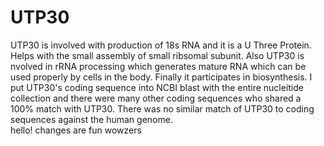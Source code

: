# UTP30
UTP30 is involved with production of 18s RNA and
it is a U Three Protein.
Helps with the small assembly of small ribsomal subunit.
Also UTP30 is nvolved in rRNA processing which generates mature RNA which can be used properly by cells in the body.
Finally it participates in biosynthesis.
I put UTP30's coding sequence into NCBI blast with the entire nucleitide collection and there were many other coding sequences who shared a 100% match with UTP30. 
There was no similar match of UTP30 to coding sequences against the human genome.  
hello!
changes are fun
wowzers

